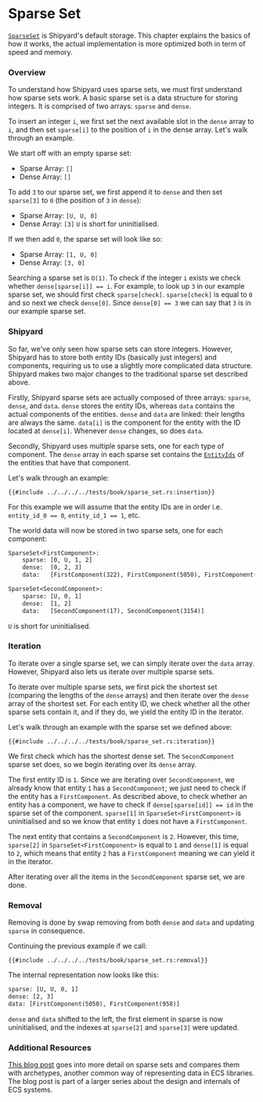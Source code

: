 # Sparse Set

[`SparseSet`][sparseset docs] is Shipyard's default storage. This chapter explains the basics
of how it works, the actual implementation is more optimized both in term of speed and memory.

### Overview

To understand how Shipyard uses sparse sets, we must first understand how sparse sets work.
A basic sparse set is a data structure for storing integers. It is comprised of two
arrays: `sparse` and `dense`.

To insert an integer `i`, we first set the next available slot in the `dense` array to `i`,
and then set `sparse[i]` to the position of `i` in the dense array. Let's walk through
an example.

We start off with an empty sparse set:

- Sparse Array: `[]`
- Dense Array: `[]`

To add `3` to our sparse set, we first append it to `dense` and then set `sparse[3]` to `0`
(the position of `3` in `dense`):

- Sparse Array: `[U, U, 0]`
- Dense Array: `[3]`
  `U` is short for uninitialised.

If we then add `0`, the sparse set will look like so:

- Sparse Array: `[1, U, 0]`
- Dense Array: `[3, 0]`

Searching a sparse set is `O(1)`. To check if the integer `i` exists we check whether
`dense[sparse[i]] == i`. For example, to look up `3` in our example sparse set, we should
first check `sparse[check]`. `sparse[check]` is equal to `0` and so next we check
`dense[0]`. Since `dense[0] == 3` we can say that `3` is in our example sparse set.

### Shipyard

So far, we've only seen how sparse sets can store integers. However, Shipyard has to store both
entity IDs (basically just integers) and components, requiring us to use a slightly more
complicated data structure. Shipyard makes two major changes to the traditional sparse set
described above.

Firstly, Shipyard sparse sets are actually composed of three arrays: `sparse`, `dense`, and
`data`. `dense` stores the entity IDs, whereas `data` contains the actual components of the
entities. `dense` and `data` are linked: their lengths are always the same. `data[i]` is
the component for the entity with the ID located at `dense[i]`. Whenever `dense` changes,
so does `data`.

Secondly, Shipyard uses multiple sparse sets, one for each type of component. The `dense` array
in each sparse set contains the [`EntityIds`][entityid docs] of the entities that have that
component.

Let's walk through an example:

```rust,noplaypen
{{#include ../../../../tests/book/sparse_set.rs:insertion}}
```

For this example we will assume that the entity IDs are in order i.e. `entity_id_0 == 0`, `entity_id_1 == 1`, etc.

The world data will now be stored in two sparse sets, one for each component:

```txt
SparseSet<FirstComponent>:
    sparse: [0, U, 1, 2]
    dense:  [0, 2, 3]
    data:   [FirstComponent(322), FirstComponent(5050), FirstComponent(958)]

SparseSet<SecondComponent>:
    sparse: [U, 0, 1]
    dense:  [1, 2]
    data:   [SecondComponent(17), SecondComponent(3154)]
```

`U` is short for uninitialised.

### Iteration

To iterate over a single sparse set, we can simply iterate over the `data` array.
However, Shipyard also lets us iterate over multiple sparse sets.

To iterate over multiple sparse sets, we first pick the shortest set (comparing the lengths
of the `dense` arrays) and then iterate over the `dense` array of the shortest set. For each
entity ID, we check whether all the other sparse sets contain it, and if they do, we yield
the entity ID in the iterator.

Let's walk through an example with the sparse set we defined above:

```rust,noplaypen
{{#include ../../../../tests/book/sparse_set.rs:iteration}}
```

We first check which has the shortest dense set. The `SecondComponent` sparse set does, so
we begin iterating over its `dense` array.

The first entity ID is `1`. Since we are iterating over `SecondComponent`, we already know
that entity `1` has a `SecondComponent`; we just need to check if the entity has a
`FirstComponent`. As described above, to check whether an entity has a component, we have
to check if `dense[sparse[id]] == id` in the sparse set of the component. `sparse[1]` in
`SparseSet<FirstComponent>` is uninitialised and so we know that entity `1` does not have
a `FirstComponent`.

The next entity that contains a `SecondComponent` is `2`. However, this time, `sparse[2]`
in `SparseSet<FirstComponent>` is equal to `1` and `dense[1]` is equal to `2`, which means
that entity `2` has a `FirstComponent` meaning we can yield it in the iterator.

After iterating over all the items in the `SecondComponent` sparse set, we are done.

### Removal

Removing is done by swap removing from both `dense` and `data` and updating `sparse` in
consequence.

Continuing the previous example if we call:

```rust,noplaypen
{{#include ../../../../tests/book/sparse_set.rs:removal}}
```

The internal representation now looks like this:

```txt
sparse: [U, U, 0, 1]
dense: [2, 3]
data: [FirstComponent(5050), FirstComponent(958)]
```

`dense` and `data` shifted to the left, the first element in sparse is now uninitialised,
and the indexes at `sparse[2]` and `sparse[3]` were updated.

### Additional Resources

[This blog post][skypjack blog post] goes into more detail on sparse sets and compares them
with archetypes, another common way of representing data in ECS libraries. The blog post is
part of a larger series about the design and internals of ECS systems.

[entityid docs]: https://docs.rs/shipyard/0.5.0/shipyard/struct.EntityId.html
[sparseset docs]: https://docs.rs/shipyard/latest/shipyard/struct.SparseSet.html
[skypjack blog post]: https://skypjack.github.io/2019-03-07-ecs-baf-part-2/
